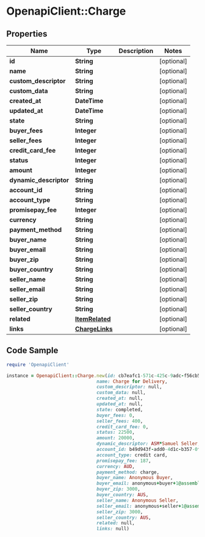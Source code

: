 # OpenapiClient::Charge

## Properties

Name | Type | Description | Notes
------------ | ------------- | ------------- | -------------
**id** | **String** |  | [optional] 
**name** | **String** |  | [optional] 
**custom_descriptor** | **String** |  | [optional] 
**custom_data** | **String** |  | [optional] 
**created_at** | **DateTime** |  | [optional] 
**updated_at** | **DateTime** |  | [optional] 
**state** | **String** |  | [optional] 
**buyer_fees** | **Integer** |  | [optional] 
**seller_fees** | **Integer** |  | [optional] 
**credit_card_fee** | **Integer** |  | [optional] 
**status** | **Integer** |  | [optional] 
**amount** | **Integer** |  | [optional] 
**dynamic_descriptor** | **String** |  | [optional] 
**account_id** | **String** |  | [optional] 
**account_type** | **String** |  | [optional] 
**promisepay_fee** | **Integer** |  | [optional] 
**currency** | **String** |  | [optional] 
**payment_method** | **String** |  | [optional] 
**buyer_name** | **String** |  | [optional] 
**buyer_email** | **String** |  | [optional] 
**buyer_zip** | **String** |  | [optional] 
**buyer_country** | **String** |  | [optional] 
**seller_name** | **String** |  | [optional] 
**seller_email** | **String** |  | [optional] 
**seller_zip** | **String** |  | [optional] 
**seller_country** | **String** |  | [optional] 
**related** | [**ItemRelated**](ItemRelated.md) |  | [optional] 
**links** | [**ChargeLinks**](ChargeLinks.md) |  | [optional] 

## Code Sample

```ruby
require 'OpenapiClient'

instance = OpenapiClient::Charge.new(id: cb7eafc1-571c-425c-9adc-f56cb585cd68,
                                 name: Charge for Delivery,
                                 custom_descriptor: null,
                                 custom_data: null,
                                 created_at: null,
                                 updated_at: null,
                                 state: completed,
                                 buyer_fees: 0,
                                 seller_fees: 400,
                                 credit_card_fee: 0,
                                 status: 22500,
                                 amount: 20000,
                                 dynamic_descriptor: ASM*Samuel Seller,
                                 account_id: b49d943f-add0-4d1c-b357-0f1a8fde677c,
                                 account_type: credit card,
                                 promisepay_fee: 187,
                                 currency: AUD,
                                 payment_method: charge,
                                 buyer_name: Anonymous Buyer,
                                 buyer_email: anonymous+buyer+1@assemblypayments.com,
                                 buyer_zip: 3000,
                                 buyer_country: AUS,
                                 seller_name: Anonymous Seller,
                                 seller_email: anonymous+seller+1@assemblypayments.com,
                                 seller_zip: 3000,
                                 seller_country: AUS,
                                 related: null,
                                 links: null)
```



